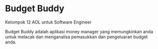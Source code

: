 # Budget Buddy
Kelompok 12 AOL untuk Software Engineer

Budget Buddy adalah aplikasi money manager yang memungkinkan anda untuk melacak dan menganalisa pemasukkan dan pengeluaran budget anda.
